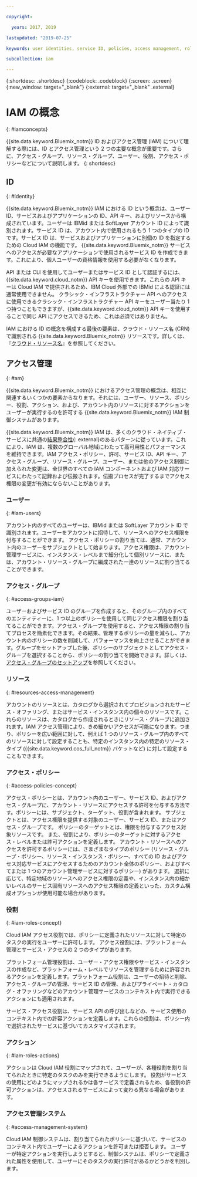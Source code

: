 ```yaml
---

copyright:

  years: 2017, 2019

lastupdated: "2019-07-25"

keywords: user identities, service ID, policies, access management, roles, actions

subcollection: iam

---
```


{:shortdesc: .shortdesc}
{:codeblock: .codeblock}
{:screen: .screen}
{:new_window: target="_blank"}
{:external: target="_blank" .external}

# IAM の概念
{: #iamconcepts}

{{site.data.keyword.Bluemix_notm}} ID およびアクセス管理 (IAM) について理解する際には、ID とアクセス管理という 2 つの主要な概念が重要です。さらに、アクセス・グループ、リソース・グループ、ユーザー、役割、アクセス・ポリシーなどについて説明します。
{: shortdesc}

## ID
{: #identity}

{{site.data.keyword.Bluemix_notm}} IAM における ID という概念は、ユーザー ID、サービスおよびアプリケーションの ID、API キー、およびリソースから構成されています。ユーザーは IBMid または SoftLayer アカウント ID によって識別されます。サービス ID は、アカウント内で使用されるもう 1 つのタイプの ID です。サービス ID は、サービスおよびアプリケーションに別個の ID を指定するための Cloud IAM の機能です。 {{site.data.keyword.Bluemix_notm}} サービスへのアクセスが必要なアプリケーションで使用されるサービス ID を作成できます。これにより、個人ユーザーの資格情報を使用する必要がなくなります。

API または CLI を使用してユーザーまたはサービス ID として認証するには、{{site.data.keyword.cloud_notm}} API キーを使用できます。これらの API キーは Cloud IAM で提供されるため、IBM Cloud 外部での IBMid による認証には通常使用できません。 クラシック・インフラストラクチャー API へのアクセスに使用できるクラシック・インフラストラクチャー API キーをユーザー当たり 1 つ持つこともできますが、{{site.data.keyword.cloud_notm}} API キーを使用することで同じ API にアクセスできるため、これは必須ではありません。

IAM における ID の概念を構成する最後の要素は、クラウド・リソース名 (CRN) で識別される {{site.data.keyword.Bluemix_notm}} リソースです。詳しくは、『[クラウド・リソース名](/docs/overview?topic=overview-crn#crn)』を参照してください。

## アクセス管理
{: #am}

{{site.data.keyword.Bluemix_notm}} におけるアクセス管理の概念は、相互に関連するいくつかの要素からなります。それには、ユーザー、リソース、ポリシー、役割、アクション、および、アカウント内のリソースに対するアクションをユーザーが実行するのを許可する {{site.data.keyword.Bluemix_notm}} IAM 制御システムがあります。

{{site.data.keyword.Bluemix_notm}} IAM は、多くのクラウド・ネイティブ・サービスに共通の[結果整合性](https://en.wikipedia.org/wiki/Eventual_consistency){: external}のあるパターンに従っています。これにより、IAM は、複数のグローバル地域にわたって高可用性とパフォーマンスを維持できます。IAM アクセス・ポリシー、許可、サービス ID、API キー、アクセス・グループ、リソース・グループ、ユーザー、または他のアクセス制御に加えられた変更は、全世界のすべての IAM コンポーネントおよび IAM 対応サービスにわたって記録および伝搬されます。伝搬プロセスが完了するまでアクセス権限の変更が有効にならないことがあります。

### ユーザー
{: #iam-users}

アカウント内のすべてのユーザーは、IBMid または SoftLayer アカウント ID で識別されます。ユーザーをアカウントに招待して、リソースへのアクセス権限を付与することができます。 アクセス・ポリシーの割り当ては、通常、アカウント内のユーザーをサブジェクトとして始まります。アクセス権限は、アカウント管理サービスに、インスタンス・レベルまで細分化して個別リソースに、または、アカウント・リソース・グループに編成された一連のリソースに割り当てることができます。


### アクセス・グループ
{: #access-groups-iam}

ユーザーおよびサービス ID のグループを作成すると、そのグループ内のすべてのエンティティーに、1 つ以上のポリシーを使用して同じアクセス権限を割り当てることができます。アクセス・グループを使用すると、アクセス権限の割り当てプロセスを簡素化できます。その結果、管理するポリシーの量を減らし、アカウント内のポリシーの数を削減して、パフォーマンスを向上させることができます。グループをセットアップした後、ポリシーのサブジェクトとしてアクセス・グループを選択することから、ポリシーの割り当てを開始できます。詳しくは、[アクセス・グループのセットアップ](/docs/iam?topic=iam-groups)を参照してください。

### リソース
{: #resources-access-management}

アカウントのリソースとは、カタログから選択されてプロビジョンされたサービス・オファリング、またはサービス・インスタンス内の個々のリソースです。これらのリソースは、カタログから作成されるときにリソース・グループに追加されます。IAM アクセス管理により、きめ細かいアクセスが可能になります。つまり、ポリシーを広い範囲に対して、例えば 1 つのリソース・グループ内のすべてのリソースに対して設定することも、特定のインスタンス内の特定のリソース・タイプ ({{site.data.keyword.cos_full_notm}} バケットなど) に対して設定することもできます。


### アクセス・ポリシー
{: #access-policies-concept}

アクセス・ポリシーとは、アカウント内のユーザー、サービス ID、およびアクセス・グループに、アカウント・リソースにアクセスする許可を付与する方法です。ポリシーには、サブジェクト、ターゲット、役割が含まれます。 サブジェクトとは、アクセス権限を提供する対象のユーザー、サービス ID、またはアクセス・グループです。 ポリシーのターゲットとは、権限を付与するアクセス対象リソースです。 また、役割により、ポリシーのターゲットに対するアクセス・レベルまたは許可アクションを定義します。 アカウント・リソースへのアクセスを許可するポリシーには、さまざまなタイプのポリシー (リソース・グループ・ポリシー、リソース・インスタンス・ポリシー、すべての ID およびアクセス対応サービスにアクセスするためのアカウント全体のポリシー、およびすべてまたは 1 つのアカウント管理サービスに対するポリシー) があります。 選択に応じて、特定地域のリソースへのアクセス権限の定義や、インスタンス内の細かいレベルのサービス固有リソースへのアクセス権限の定義といった、カスタム構成オプションが使用可能な場合があります。

### 役割
{: #iam-roles-concept}

Cloud IAM アクセス役割では、ポリシーに定義されたリソースに対して特定のタスクの実行をユーザーに許可します。 アクセス役割には、プラットフォーム管理とサービス・アクセスの 2 つのタイプがあります。  

プラットフォーム管理役割は、ユーザー・アクセス権限やサービス・インスタンスの作成など、プラットフォーム・レベルでリソースを管理するために許容されるアクションを定義します。プラットフォーム役割は、ユーザーの招待と削除、アクセス・グループの管理、サービス ID の管理、およびプライベート・カタログ・オファリングなどのアカウント管理サービスのコンテキスト内で実行できるアクションにも適用されます。  

サービス・アクセス役割は、サービス API の呼び出しなどの、サービス使用のコンテキスト内での許容アクションを定義します。これらの役割は、ポリシー内で選択されたサービスに基づいてカスタマイズされます。

### アクション
{: #iam-roles-actions}

アクションは Cloud IAM 役割にマップされて、ユーザーが、各種役割を割り当てられたときに特定のタスクのみを実行できるようにします。 役割がサービスの使用にどのようにマップされるかは各サービスで定義されるため、各役割の許可アクションは、アクセスされるサービスによって変わる異なる場合があります。 

### アクセス管理システム
{: #access-management-system}

Cloud IAM 制御システムは、割り当てられたポリシーに基づいて、サービスのコンテキスト内でユーザーによるアクションを許可または拒否します。 ユーザーが特定アクションを実行しようとすると、制御システムは、ポリシーで定義された属性を使用して、ユーザーにそのタスクの実行許可があるかどうかを判別します。
